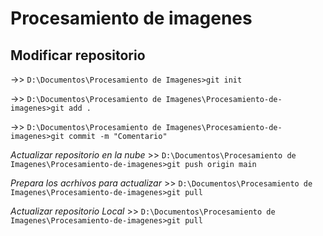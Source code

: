 # Procesamiento de imagenes

## Modificar repositorio 

->> `D:\Documentos\Procesamiento de Imagenes>git init`

->> `D:\Documentos\Procesamiento de Imagenes\Procesamiento-de-imagenes>git add .`

->> `D:\Documentos\Procesamiento de Imagenes\Procesamiento-de-imagenes>git commit -m "Comentario"`

*Actualizar repositorio en la nube* >> `D:\Documentos\Procesamiento de Imagenes\Procesamiento-de-imagenes>git push origin main`

*Prepara los acrhivos para actualizar* >>  `D:\Documentos\Procesamiento de Imagenes\Procesamiento-de-imagenes>git pull`

*Actualizar repositorio Local* >> `D:\Documentos\Procesamiento de Imagenes\Procesamiento-de-imagenes>git pull`
